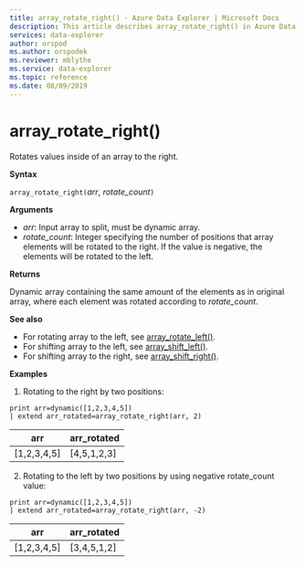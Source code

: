 ```yaml
---
title: array_rotate_right() - Azure Data Explorer | Microsoft Docs
description: This article describes array_rotate_right() in Azure Data Explorer.
services: data-explorer
author: orspod
ms.author: orspodek
ms.reviewer: mblythe
ms.service: data-explorer
ms.topic: reference
ms.date: 08/09/2019
---
```

# array_rotate_right()

Rotates values inside of an array to the right.

**Syntax**

`array_rotate_right(`*arr*, *rotate_count*`)`

**Arguments**

* *arr*: Input array to split, must be dynamic array.
* *rotate_count*: Integer specifying the number of positions that array elements will be rotated to the right. If the value is negative, the elements will be rotated to the left.

**Returns**

Dynamic array containing the same amount of the elements as in original array, where each element was rotated according to *rotate_count*.

**See also**
* For rotating array to the left, see [array_rotate_left()](array_rotate_leftfunction.md).
* For shifting array to the left, see [array_shift_left()](array_shift_leftfunction.md).
* For shifting array to the right, see [array_shift_right()](array_shift_rightfunction.md).

**Examples**

1. Rotating to the right by two positions:

```kusto
print arr=dynamic([1,2,3,4,5]) 
| extend arr_rotated=array_rotate_right(arr, 2)
```

|arr|arr_rotated|
|---|---|
|[1,2,3,4,5]|[4,5,1,2,3]|

2. Rotating to the left by two positions by using negative rotate_count value:

```kusto
print arr=dynamic([1,2,3,4,5]) 
| extend arr_rotated=array_rotate_right(arr, -2)
```

|arr|arr_rotated|
|---|---|
|[1,2,3,4,5]|[3,4,5,1,2]|